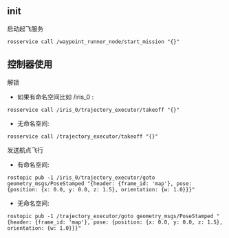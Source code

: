 ## init

启动起飞服务
```
rosservice call /waypoint_runner_node/start_mission "{}"
```
## 控制器使用

解锁
- 如果有命名空间比如 /iris_0 :
```
rosservice call /iris_0/trajectory_executor/takeoff "{}"
```
- 无命名空间:
```
rosservice call /trajectory_executor/takeoff "{}"
```

发送航点飞行
- 有命名空间:
```
rostopic pub -1 /iris_0/trajectory_executor/goto geometry_msgs/PoseStamped "{header: {frame_id: 'map'}, pose: {position: {x: 0.0, y: 0.0, z: 1.5}, orientation: {w: 1.0}}}"
```
- 无命名空间:
```
rostopic pub -1 /trajectory_executor/goto geometry_msgs/PoseStamped "{header: {frame_id: 'map'}, pose: {position: {x: 0.0, y: 0.0, z: 1.5}, orientation: {w: 1.0}}}"
```